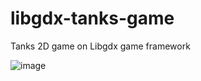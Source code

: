 # libgdx-tanks-game
Tanks 2D game on Libgdx game framework

![image](https://user-images.githubusercontent.com/68866537/190299978-8b0c810e-5b60-440c-8b2b-46fbd2d94dbf.png)
